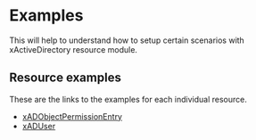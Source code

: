 # Examples

This will help to understand how to setup certain scenarios with
xActiveDirectory resource module.

## Resource examples

These are the links to the examples for each individual resource.

- [xADObjectPermissionEntry](/Examples/Resources/xADObjectPermissionEntry)
- [xADUser](/Examples/Resources/xADUser)
